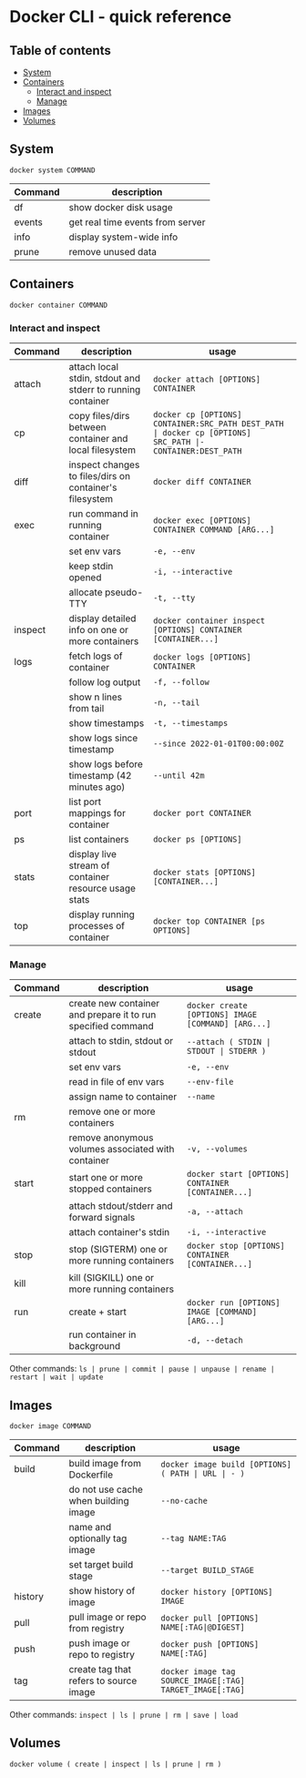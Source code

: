 # Docker CLI - quick reference

## Table of contents
- [System](#system)
- [Containers](#containers)
  * [Interact and inspect](#interact-and-inspect)
  * [Manage](#manage)
- [Images](#images)
- [Volumes](#volumes)

## System
`docker system COMMAND`

| Command | description |
| ------- | ----------- |
| df | show docker disk usage |
| events | get real time events from server |
| info | display system-wide info |
| prune | remove unused data |

## Containers
`docker container COMMAND`

### Interact and inspect

| Command | description | usage |
| ------- | ----------- | ----- |
| attach | attach local stdin, stdout and stderr to running container |`docker attach [OPTIONS] CONTAINER`|
| cp | copy files/dirs between container and local filesystem |`docker cp [OPTIONS] CONTAINER:SRC_PATH DEST_PATH \| docker cp [OPTIONS] SRC_PATH \|- CONTAINER:DEST_PATH`|
| diff | inspect changes to files/dirs on container's filesystem |`docker diff CONTAINER`|
| exec | run command in running container |`docker exec [OPTIONS] CONTAINER COMMAND [ARG...]`|
|| set env vars | `-e, --env` |
|| keep stdin opened | `-i, --interactive` |
|| allocate pseudo-TTY | `-t, --tty` |
| inspect | display detailed info on one or more containers |`docker container inspect [OPTIONS] CONTAINER [CONTAINER...]`|
| logs | fetch logs of container |`docker logs [OPTIONS] CONTAINER`|
|| follow log output | `-f, --follow` |
|| show n lines from tail | `-n, --tail` |
|| show timestamps |`-t, --timestamps`|
|| show logs since timestamp | `--since 2022-01-01T00:00:00Z` |
|| show logs before timestamp (42 minutes ago) |`--until 42m`|
| port | list port mappings for container |`docker port CONTAINER`|
| ps | list containers | `docker ps [OPTIONS]` |
| stats | display live stream of container resource usage stats |`docker stats [OPTIONS] [CONTAINER...]`|
| top | display running processes of container |`docker top CONTAINER [ps OPTIONS]`|

### Manage

| Command | description | usage |
| ------- | ----------- | ----- |
| create | create new container and prepare it to run specified command | `docker create [OPTIONS] IMAGE [COMMAND] [ARG...]` |
|| attach to stdin, stdout or stdout | `--attach ( STDIN \| STDOUT \| STDERR )` |
|| set env vars | `-e, --env` |
|| read in file of env vars | `--env-file` |
|| assign name to container | `--name` |
| rm | remove one or more containers ||
|| remove anonymous volumes associated with container | `-v, --volumes` |
| start | start one or more stopped containers |`docker start [OPTIONS] CONTAINER [CONTAINER...]`|
|| attach stdout/stderr and forward signals | `-a, --attach` |
|| attach container's stdin | `-i, --interactive` |
| stop | stop (SIGTERM) one or more running containers |`docker stop [OPTIONS] CONTAINER [CONTAINER...]`|
| kill | kill (SIGKILL) one or more running containers ||
| run | create + start | `docker run [OPTIONS] IMAGE [COMMAND] [ARG...]` |
|| run container in background | `-d, --detach` |

Other commands: `ls | prune | commit | pause | unpause | rename | restart | wait | update`

## Images
`docker image COMMAND`

| Command | description | usage |
| ------- | ----------- | ----- |
| build | build image from Dockerfile | `docker image build [OPTIONS] ( PATH \| URL \| - )`
|| do not use cache when building image | `--no-cache` |
|| name and optionally tag image | `--tag NAME:TAG` |
|| set target build stage | `--target BUILD_STAGE` |
| history | show history of image |`docker history [OPTIONS] IMAGE`|
| pull | pull image or repo from registry |`docker pull [OPTIONS] NAME[:TAG\|@DIGEST]`|
| push | push image or repo to registry |`docker push [OPTIONS] NAME[:TAG]`|
| tag | create tag that refers to source image | `docker image tag SOURCE_IMAGE[:TAG] TARGET_IMAGE[:TAG]` |

Other commands: `inspect | ls | prune | rm | save | load`

## Volumes
`docker volume ( create | inspect | ls | prune | rm )`
